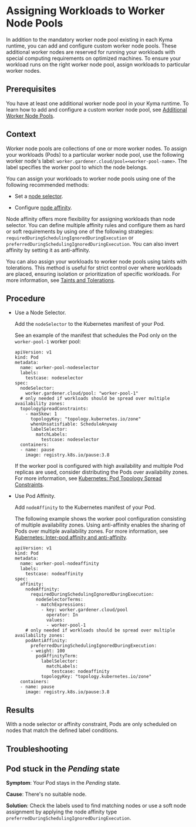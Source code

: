 <!-- loio1bf21c10a64d4edbb6a0a95b5cd555d3 -->

# Assigning Workloads to Worker Node Pools

In addition to the mandatory worker node pool existing in each Kyma runtime, you can add and configure custom worker node pools. These additional worker nodes are reserved for running your workloads with special computing requirements on optimized machines. To ensure your workload runs on the right worker node pool, assign workloads to particular worker nodes.



<a name="loio1bf21c10a64d4edbb6a0a95b5cd555d3__prereq_s54_msf_q2c"/>

## Prerequisites

You have at least one additional worker node pool in your Kyma runtime. To learn how to add and configure a custom worker node pool, see [Additional Worker Node Pools](provisioning-and-updating-parameters-in-the-kyma-environment-e2e13bf.md#loioe2e13bfaa2f54a4fb179f0f1f840353a__section_Additional_WN_Pools).



## Context

Worker node pools are collections of one or more worker nodes. To assign your workloads \(Pods\) to a particular worker node pool, use the following worker node's label: `worker.gardener.cloud/pool=<worker-pool-name>`. The label specifies the worker pool to which the node belongs.

You can assign your workloads to worker node pools using one of the following recommended methods:

-   Set a [node selector](https://kubernetes.io/docs/concepts/scheduling-eviction/assign-pod-node/#nodeselector).

-   Configure [node affinity](https://kubernetes.io/docs/concepts/scheduling-eviction/assign-pod-node/#affinity-and-anti-affinity).


Node affinity offers more flexibility for assigning workloads than node selector. You can define multiple affinity rules and configure them as hard or soft requirements by using one of the following strategies: `requiredDuringSchedulingIgnoredDuringExecution` or `preferredDuringSchedulingIgnoredDuringExecution`. You can also invert affinity by setting it as anti-affinity.

You can also assign your workloads to worker node pools using taints with tolerations. This method is useful for strict control over where workloads are placed, ensuring isolation or prioritization of specific workloads. For more information, see [Taints and Tolerations](https://kubernetes.io/docs/concepts/scheduling-eviction/taint-and-toleration/).



## Procedure

-   Use a Node Selector.

    Add the `nodeSelector` to the Kubernetes manifest of your Pod.

    See an example of the manifest that schedules the Pod only on the `worker-pool-1` worker pool:

    ```
    apiVersion: v1
    kind: Pod
    metadata:
      name: worker-pool-nodeselector
      labels:
        testcase: nodeselector
    spec:
      nodeSelector:
        worker.gardener.cloud/pool: "worker-pool-1"
      # only needed if workloads should be spread over multiple availability zones:
      topologySpreadConstraints:
        - maxSkew: 1
          topologyKey: "topology.kubernetes.io/zone"
          whenUnsatisfiable: ScheduleAnyway
          labelSelector:
            matchLabels:
              testcase: nodeselector
      containers:
      - name: pause
        image: registry.k8s.io/pause:3.8
    ```

    If the worker pool is configured with high availability and multiple Pod replicas are used, consider distributing the Pods over availability zones. For more information, see [Kubernetes: Pod Topology Spread Constraints](https://kubernetes.io/docs/concepts/scheduling-eviction/topology-spread-constraints/).

-   Use Pod Affinity.

    Add `nodeAffinity` to the Kubernetes manifest of your Pod.

    The following example shows the worker pool configuration consisting of multiple availability zones. Using anti-affinity enables the sharing of Pods over multiple availability zones. For more information, see [Kubernetes: Inter-pod affinity and anti-affinity](https://kubernetes.io/docs/concepts/scheduling-eviction/assign-pod-node/#inter-pod-affinity-and-anti-affinity).

    ```
    apiVersion: v1
    kind: Pod
    metadata:
      name: worker-pool-nodeaffinity
      labels:
        testcase: nodeaffinity
    spec:
      affinity:
        nodeAffinity:
          requiredDuringSchedulingIgnoredDuringExecution:
            nodeSelectorTerms:
            - matchExpressions:
              - key: worker.gardener.cloud/pool
                operator: In
                values:
                - worker-pool-1
        # only needed if workloads should be spread over multiple availability zones:
        podAntiAffinity:
          preferredDuringSchedulingIgnoredDuringExecution:
          - weight: 100
            podAffinityTerm:
              labelSelector:
                matchLabels:
                  testcase: nodeaffinity
              topologyKey: "topology.kubernetes.io/zone"
      containers:
      - name: pause
        image: registry.k8s.io/pause:3.8
    ```




<a name="loio1bf21c10a64d4edbb6a0a95b5cd555d3__result_zrh_cdg_q2c"/>

## Results

With a node selector or affinity constraint, Pods are only scheduled on nodes that match the defined label conditions.

<a name="concept_j4g_sxc_r2c"/>

<!-- concept\_j4g\_sxc\_r2c -->

## Troubleshooting



<a name="concept_j4g_sxc_r2c__section_k3c_byc_r2c"/>

## Pod stuck in the *Pending* state

**Symptom**: Your Pod stays in the *Pending* state.

**Cause**: There's no suitable node.

**Solution**: Check the labels used to find matching nodes or use a soft node assignment by applying the node affinity type `preferredDuringSchedulingIgnoredDuringExecution`.

